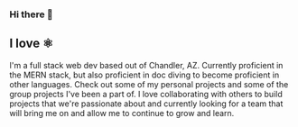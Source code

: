 ### Hi there 👋

## I love ⚛

I'm a full stack web dev based out of Chandler, AZ. Currently proficient in the MERN stack, but also proficient in doc diving to become proficient in other languages. Check out some of my personal projects and some of the group projects I've been a part of. I love collaborating with others to build projects that we're passionate about and currently looking for a team that will bring me on and allow me to continue to grow and learn.
